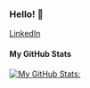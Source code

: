 ### Hello! 👋

<!--
**sophyawu09/sophyawu09** is a ✨ _special_ ✨ repository because its `README.md` (this file) appears on your GitHub profile.

Here are some ideas to get you started:

- 🔭 I’m currently working on ...
- 🌱 I’m currently learning ...
- 👯 I’m looking to collaborate on ...
- 🤔 I’m looking for help with ...
- 💬 Ask me about ...
- 📫 How to reach me: ...
- 😄 Pronouns: ...
- ⚡ Fun fact: ...
-->

[LinkedIn](https://www.linkedin.com/in/sophya-wu/)

#### My GitHub Stats
[![My GitHub Stats:](https://github-readme-stats.vercel.app/api?username=sophyawu09)](https://github.com/sophyawu09/github-readme-stats)
